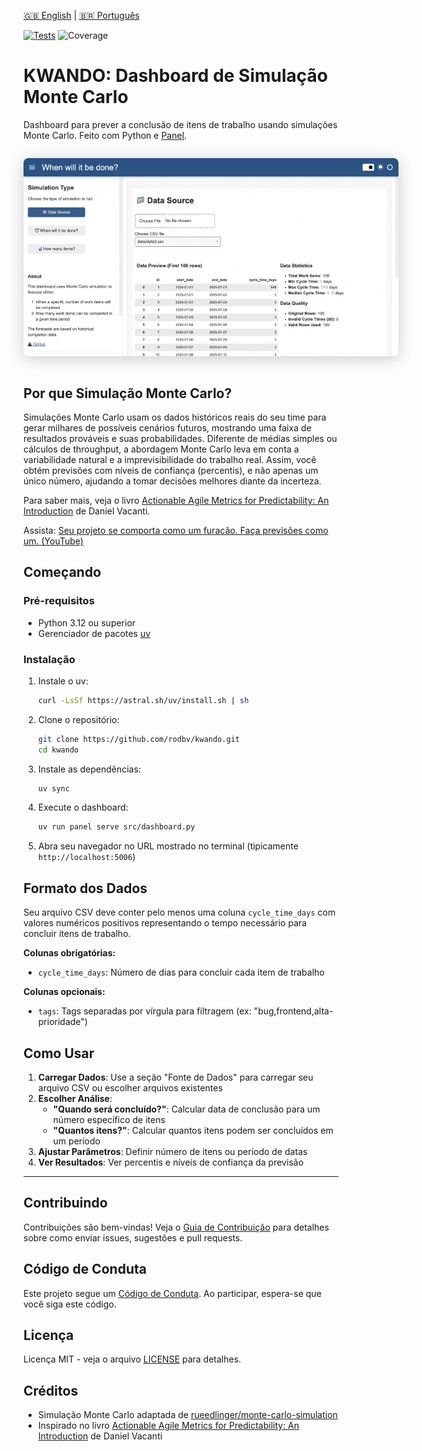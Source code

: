 [🇬🇧 English](README.md) | [🇧🇷 Português](README-pt-br.md)

[![Tests](https://github.com/rodbv/kwando/actions/workflows/test.yml/badge.svg)](https://github.com/rodbv/kwando/actions/workflows/test.yml)
![Coverage](https://img.shields.io/badge/coverage-97%25-green)

# KWANDO: Dashboard de Simulação Monte Carlo

Dashboard para prever a conclusão de itens de trabalho usando simulações Monte Carlo. Feito com Python e [Panel](https://panel.holoviz.org/).

<img src="docs/images/screencap.gif" alt="KWANDO Dashboard Screenshot" style="max-width: 600px; box-shadow: 0 4px 24px #0003; border-radius: 8px; margin: 1em 0;" />

## Por que Simulação Monte Carlo?

Simulações Monte Carlo usam os dados históricos reais do seu time para gerar milhares de possíveis cenários futuros, mostrando uma faixa de resultados prováveis e suas probabilidades. Diferente de médias simples ou cálculos de throughput, a abordagem Monte Carlo leva em conta a variabilidade natural e a imprevisibilidade do trabalho real. Assim, você obtém previsões com níveis de confiança (percentis), e não apenas um único número, ajudando a tomar decisões melhores diante da incerteza.

Para saber mais, veja o livro [Actionable Agile Metrics for Predictability: An Introduction](https://actionableagile.com/books/aamfp/) de Daniel Vacanti.

Assista: [Seu projeto se comporta como um furacão. Faça previsões como um. (YouTube)](https://www.youtube.com/watch?v=j1FTNVRkJYg)

## Começando

### Pré-requisitos

- Python 3.12 ou superior
- Gerenciador de pacotes [uv](https://docs.astral.sh/uv/getting-started/installation/)

### Instalação

1. Instale o uv:
   ```sh
   curl -LsSf https://astral.sh/uv/install.sh | sh
   ```
2. Clone o repositório:
   ```sh
   git clone https://github.com/rodbv/kwando.git
   cd kwando
   ```
3. Instale as dependências:
   ```sh
   uv sync
   ```
4. Execute o dashboard:
   ```sh
   uv run panel serve src/dashboard.py
   ```
5. Abra seu navegador no URL mostrado no terminal (tipicamente `http://localhost:5006`)

## Formato dos Dados

Seu arquivo CSV deve conter pelo menos uma coluna `cycle_time_days` com valores numéricos positivos representando o tempo necessário para concluir itens de trabalho.

**Colunas obrigatórias:**
- `cycle_time_days`: Número de dias para concluir cada item de trabalho

**Colunas opcionais:**
- `tags`: Tags separadas por vírgula para filtragem (ex: "bug,frontend,alta-prioridade")

## Como Usar

1. **Carregar Dados**: Use a seção "Fonte de Dados" para carregar seu arquivo CSV ou escolher arquivos existentes
2. **Escolher Análise**:
   - **"Quando será concluído?"**: Calcular data de conclusão para um número específico de itens
   - **"Quantos itens?"**: Calcular quantos itens podem ser concluídos em um período
3. **Ajustar Parâmetros**: Definir número de itens ou período de datas
4. **Ver Resultados**: Ver percentis e níveis de confiança da previsão

---

## Contribuindo

Contribuições são bem-vindas! Veja o [Guia de Contribuição](CONTRIBUTING.md) para detalhes sobre como enviar issues, sugestões e pull requests.

## Código de Conduta

Este projeto segue um [Código de Conduta](CODE_OF_CONDUCT.md). Ao participar, espera-se que você siga este código.

## Licença

Licença MIT - veja o arquivo [LICENSE](LICENSE) para detalhes.

## Créditos

- Simulação Monte Carlo adaptada de [rueedlinger/monte-carlo-simulation](https://github.com/rueedlinger/monte-carlo-simulation)
- Inspirado no livro [Actionable Agile Metrics for Predictability: An Introduction](https://actionableagile.com/books/aamfp/) de Daniel Vacanti
